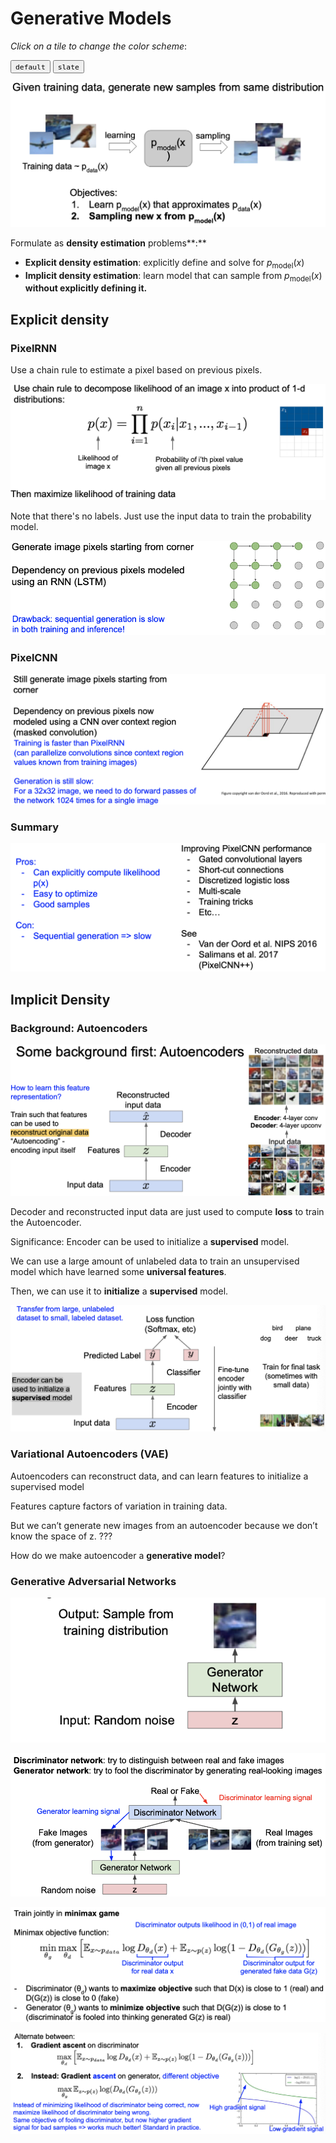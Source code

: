 # Generative Models

_Click on a tile to change the color scheme_:

<div class="tx-switch">
  <button data-md-color-scheme="default"><code>default</code></button>
  <button data-md-color-scheme="slate"><code>slate</code></button>
</div>

<script>
  var buttons = document.querySelectorAll("button[data-md-color-scheme]")
  buttons.forEach(function(button) {
    button.addEventListener("click", function() {
      var attr = this.getAttribute("data-md-color-scheme")
      document.body.setAttribute("data-md-color-scheme", attr)
      var name = document.querySelector("#__code_0 code span:nth-child(7)")
      name.textContent = attr
    })
  })
</script>
![Screen Shot 2021-04-25 at 3.44.33 PM](Generative%20Models.assets/Screen%20Shot%202021-04-25%20at%203.44.33%20PM.png)

Formulate as **density estimation** problems**:**

- **Explicit density estimation**: explicitly define and solve for $p_{\mathrm{model}}(x)$
- **Implicit density estimation**: learn model that can sample from $p_{\mathrm{model}}(x)$ **without explicitly defining it.**

## Explicit density

### PixelRNN

Use a chain rule to estimate a pixel based on previous pixels.

![Screen Shot 2021-04-25 at 4.04.36 PM](Generative%20Models.assets/Screen%20Shot%202021-04-25%20at%204.04.36%20PM.png)

Note that there's no labels. Just use the input data to train the probability model.

![Screen Shot 2021-04-25 at 4.06.40 PM](Generative%20Models.assets/Screen%20Shot%202021-04-25%20at%204.06.40%20PM.png)

### PixelCNN

![Screen Shot 2021-04-25 at 4.07.26 PM](Generative%20Models.assets/Screen%20Shot%202021-04-25%20at%204.07.26%20PM.png)

### Summary

![Screen Shot 2021-04-25 at 4.08.02 PM](Generative%20Models.assets/Screen%20Shot%202021-04-25%20at%204.08.02%20PM.png)

## Implicit Density

### Background: Autoencoders

![Screen Shot 2021-04-25 at 4.19.21 PM](Generative%20Models.assets/Screen%20Shot%202021-04-25%20at%204.19.21%20PM.png)

Decoder and reconstructed input data are just used to compute **loss** to train the Autoencoder.

Significance: Encoder can be used to initialize a **supervised** model.

We can use a large amount of unlabeled data to train an unsupervised model which have learned some **universal features**.

Then, we can use it to **initialize** a **supervised** model.

![Screen Shot 2021-04-25 at 4.27.05 PM](Generative%20Models.assets/Screen%20Shot%202021-04-25%20at%204.27.05%20PM.png)

### Variational Autoencoders (VAE)

Autoencoders can reconstruct data, and can learn features to initialize a supervised model

Features capture factors of variation in training data.

But we can’t generate new images from an autoencoder because we don’t know the space of z. ???

How do we make autoencoder a **generative model**?

### Generative Adversarial Networks

![Screen Shot 2021-04-25 at 5.22.52 PM](Generative%20Models.assets/Screen%20Shot%202021-04-25%20at%205.22.52%20PM.png)

![Screen Shot 2021-04-25 at 5.23.48 PM](Generative%20Models.assets/Screen%20Shot%202021-04-25%20at%205.23.48%20PM.png)

![Screen Shot 2021-04-25 at 5.28.00 PM](Generative%20Models.assets/Screen%20Shot%202021-04-25%20at%205.28.00%20PM.png)

![Screen Shot 2021-04-25 at 5.33.40 PM](Generative%20Models.assets/Screen%20Shot%202021-04-25%20at%205.33.40%20PM.png)

